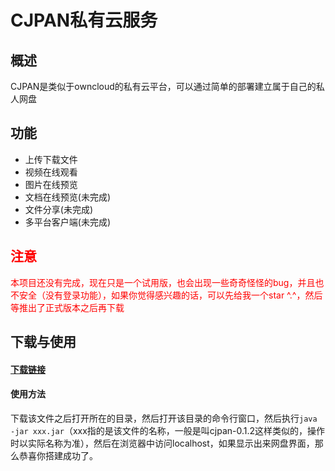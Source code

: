 # CJPAN私有云服务

## 概述
CJPAN是类似于owncloud的私有云平台，可以通过简单的部署建立属于自己的私人网盘
## 功能
- 上传下载文件
- 视频在线观看
- 图片在线预览
- 文档在线预览(未完成)
- 文件分享(未完成)
- 多平台客户端(未完成)
## <span style="color:red">注意</span>
<span style="color:red">本项目还没有完成，现在只是一个试用版，也会出现一些奇奇怪怪的bug，并且也不安全（没有登录功能），如果你觉得感兴趣的话，可以先给我一个star ^.^，然后等推出了正式版本之后再下载</span>

## 下载与使用
#### [下载链接](123)
#### 使用方法
下载该文件之后打开所在的目录，然后打开该目录的命令行窗口，然后执行```java -jar xxx.jar```（xxx指的是该文件的名称，一般是叫cjpan-0.1.2这样类似的，操作时以实际名称为准），然后在浏览器中访问localhost，如果显示出来网盘界面，那么恭喜你搭建成功了。
####
